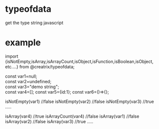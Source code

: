 # typeofdata
get the type string javascript


# example
import {isNotEmpty,isArray,isArrayCount,isObject,isFunction,isBoolean,isObject, etc....} from @creatrix/typeofdata;

const var1=null;<br />
const var2=undefined; <br />
const var3="demo string";<br />
const var4=[];
const var5={id:1};
const var6=()=>{};

isNotEmpty(var1) //false
isNotEmpty(var2) //false
isNotEmpty(var3) //true
.....

isArray(var4) //true
isArrayCount(var4) //false
isArray(var1) //false
isArray(var2) //false
isArray(var3) //true
.....

